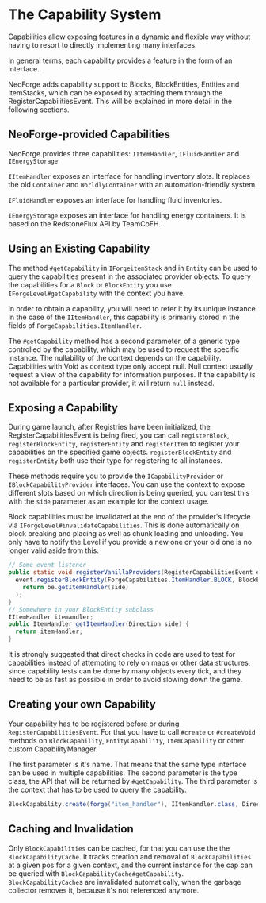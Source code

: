 The Capability System
=====================

Capabilities allow exposing features in a dynamic and flexible way without having to resort to directly implementing many interfaces.

In general terms, each capability provides a feature in the form of an interface.

NeoForge adds capability support to Blocks, BlockEntities, Entities and ItemStacks, which can be exposed by attaching them through the RegisterCapabilitiesEvent. This will be explained in more detail in the following sections.

NeoForge-provided Capabilities
---------------------------

NeoForge provides three capabilities: `IItemHandler`, `IFluidHandler` and `IEnergyStorage`

`IItemHandler` exposes an interface for handling inventory slots. It replaces the old `Container` and `WorldlyContainer` with an automation-friendly system.

`IFluidHandler` exposes an interface for handling fluid inventories.

`IEnergyStorage` exposes an interface for handling energy containers. It is based on the RedstoneFlux API by TeamCoFH.

Using an Existing Capability
----------------------------

The method `#getCapability` in `IForgeitemStack` and in `Entity` can be used to query the capabilities present in the associated provider objects. To query the capabilities for a `Block` or `BlockEntity` you use `IForgeLevel#getCapability` with the context you have.

In order to obtain a capability, you will need to refer it by its unique instance. In the case of the `IItemHandler`, this capability is primarily stored in the fields of `ForgeCapabilities.ItemHandler`.

The `#getCapability` method has a second parameter, of a generic type controlled by the capability, which may be used to request the specific instance. The nullability of the context depends on the capability. Capabilities with Void as context type only accept null. Null context usually request a view of the capability for information purposes. If the capability is not available for a particular provider, it will return `null` instead.

Exposing a Capability
---------------------

During game launch, after Registries have been initialized, the RegisterCapabilitiesEvent is being fired, you can call `registerBlock`, `registerBlockEntity`, `registerEntity` and `registerItem` to register your capabilities on the specified game objects. `registerBlockEntity` and `registerEntity` both use their type for registering to all instances.

These methods require you to provide the `ICapabilityProvider` or `IBlockCapabilityProvider` interfaces. You can use the context to expose different slots based on which direction is being queried, you can test this with the `side` parameter as an example for the context usage.

Block capabilities must be invalidated at the end of the provider's lifecycle via `IForgeLevel#invalidateCapabilities`. This is done automatically on block breaking and placing as well as chunk loading and unloading. You only have to notify the Level if you provide a new one or your old one is no longer valid aside from this.

```java
// Some event listener
public static void registerVanillaProviders(RegisterCapabilitiesEvent event) {
  event.registerBlockEntity(ForgeCapabilities.ItemHandler.BLOCK, BlockEntityTypes.MY_BLOCKENTITY, (be, side) -> 
    return be.getItemHandler(side)
  );  
}
// Somewhere in your BlockEntity subclass
IItemHandler itemandler;
public ItemHandler getItemHandler(Direction side) {
  return itemHandler;
}
```

It is strongly suggested that direct checks in code are used to test for capabilities instead of attempting to rely on maps or other data structures, since capability tests can be done by many objects every tick, and they need to be as fast as possible in order to avoid slowing down the game.

Creating your own Capability
----------------------------

Your capability has to be registered before or during `RegisterCapabilitiesEvent`. For that you have to call `#create` or `#createVoid` methods on `BlockCapability`, `EntityCapability`, `ItemCapability` or other custom CapabilityManager.

The first parameter is it's name. That means that the same type interface can be used in multiple capabilities. The second parameter is the type class, the API that will be returned by `#getCapability`. The third parameter is the context that has to be used to query the capability.
```java
BlockCapability.create(forge("item_handler"), IItemHandler.class, Direction.class);
```

Caching and Invalidation
----------------------------

Only `BlockCapabilities` can be cached, for that you can use the the `BlockCapabilityCache`. It tracks creation and removal of `BlockCapabilities` at a given pos for a given context, and the current instance for the cap can be queried with `BlockCapabilityCache#getCapability`.
`BlockCapabilityCache`s are invalidated automatically, when the garbage collector removes it, because it's not referenced anymore.